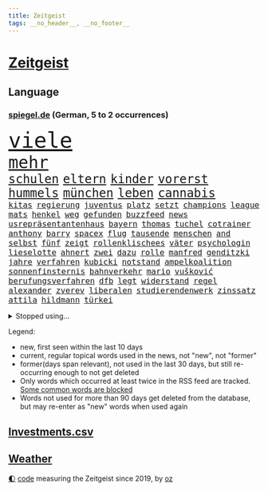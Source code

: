 ```yaml
---
title: Zeitgeist
tags: __no_header__, __no_footer__
---
```


# [Zeitgeist](https://oliz.io/zeitgeist/)

## Language

<h3><a href="https://www.spiegel.de" target="_blank">spiegel.de</a> (German, 5 to 2 occurrences)</h3>
<p style="font-family:monospace">
<span style="font-size:32pt"><a href="news_links.html#viele" class="current">viele</a></span>
<br>
<span style="font-size:25pt"><a href="news_links.html#mehr" class="current">mehr</a></span>
<br>
<span style="font-size:18pt"><a href="news_links.html#schulen" class="current">schulen</a></span>
<span style="font-size:18pt"><a href="news_links.html#eltern" class="current">eltern</a></span>
<span style="font-size:18pt"><a href="news_links.html#kinder" class="current">kinder</a></span>
<span style="font-size:18pt"><a href="news_links.html#vorerst" class="current">vorerst</a></span>
<span style="font-size:18pt"><a href="news_links.html#hummels" class="new">hummels</a></span>
<span style="font-size:18pt"><a href="news_links.html#münchen" class="current">münchen</a></span>
<span style="font-size:18pt"><a href="news_links.html#leben" class="current">leben</a></span>
<span style="font-size:18pt"><a href="news_links.html#cannabis" class="current">cannabis</a></span>
<br>
<span style="font-size:12pt"><a href="news_links.html#kitas" class="current">kitas</a></span>
<span style="font-size:12pt"><a href="news_links.html#regierung" class="current">regierung</a></span>
<span style="font-size:12pt"><a href="news_links.html#juventus" class="current">juventus</a></span>
<span style="font-size:12pt"><a href="news_links.html#platz" class="current">platz</a></span>
<span style="font-size:12pt"><a href="news_links.html#setzt" class="current">setzt</a></span>
<span style="font-size:12pt"><a href="news_links.html#champions" class="current">champions</a></span>
<span style="font-size:12pt"><a href="news_links.html#league" class="current">league</a></span>
<span style="font-size:12pt"><a href="news_links.html#mats" class="current">mats</a></span>
<span style="font-size:12pt"><a href="news_links.html#henkel" class="new">henkel</a></span>
<span style="font-size:12pt"><a href="news_links.html#weg" class="current">weg</a></span>
<span style="font-size:12pt"><a href="news_links.html#gefunden" class="current">gefunden</a></span>
<span style="font-size:12pt"><a href="news_links.html#buzzfeed" class="new">buzzfeed</a></span>
<span style="font-size:12pt"><a href="news_links.html#news" class="current">news</a></span>
<span style="font-size:12pt"><a href="news_links.html#usrepräsentantenhaus" class="current">usrepräsentantenhaus</a></span>
<span style="font-size:12pt"><a href="news_links.html#bayern" class="current">bayern</a></span>
<span style="font-size:12pt"><a href="news_links.html#thomas" class="current">thomas</a></span>
<span style="font-size:12pt"><a href="news_links.html#tuchel" class="current">tuchel</a></span>
<span style="font-size:12pt"><a href="news_links.html#cotrainer" class="new">cotrainer</a></span>
<span style="font-size:12pt"><a href="news_links.html#anthony" class="current">anthony</a></span>
<span style="font-size:12pt"><a href="news_links.html#barry" class="current">barry</a></span>
<span style="font-size:12pt"><a href="news_links.html#spacex" class="current">spacex</a></span>
<span style="font-size:12pt"><a href="news_links.html#flug" class="current">flug</a></span>
<span style="font-size:12pt"><a href="news_links.html#tausende" class="current">tausende</a></span>
<span style="font-size:12pt"><a href="news_links.html#menschen" class="current">menschen</a></span>
<span style="font-size:12pt"><a href="news_links.html#and" class="current">and</a></span>
<span style="font-size:12pt"><a href="news_links.html#selbst" class="current">selbst</a></span>
<span style="font-size:12pt"><a href="news_links.html#fünf" class="current">fünf</a></span>
<span style="font-size:12pt"><a href="news_links.html#zeigt" class="current">zeigt</a></span>
<span style="font-size:12pt"><a href="news_links.html#rollenklischees" class="new">rollenklischees</a></span>
<span style="font-size:12pt"><a href="news_links.html#väter" class="new">väter</a></span>
<span style="font-size:12pt"><a href="news_links.html#psychologin" class="current">psychologin</a></span>
<span style="font-size:12pt"><a href="news_links.html#lieselotte" class="new">lieselotte</a></span>
<span style="font-size:12pt"><a href="news_links.html#ahnert" class="new">ahnert</a></span>
<span style="font-size:12pt"><a href="news_links.html#zwei" class="current">zwei</a></span>
<span style="font-size:12pt"><a href="news_links.html#dazu" class="current">dazu</a></span>
<span style="font-size:12pt"><a href="news_links.html#rolle" class="current">rolle</a></span>
<span style="font-size:12pt"><a href="news_links.html#manfred" class="current">manfred</a></span>
<span style="font-size:12pt"><a href="news_links.html#genditzki" class="new">genditzki</a></span>
<span style="font-size:12pt"><a href="news_links.html#jahre" class="current">jahre</a></span>
<span style="font-size:12pt"><a href="news_links.html#verfahren" class="current">verfahren</a></span>
<span style="font-size:12pt"><a href="news_links.html#kubicki" class="current">kubicki</a></span>
<span style="font-size:12pt"><a href="news_links.html#notstand" class="current">notstand</a></span>
<span style="font-size:12pt"><a href="news_links.html#ampelkoalition" class="current">ampelkoalition</a></span>
<span style="font-size:12pt"><a href="news_links.html#sonnenfinsternis" class="new">sonnenfinsternis</a></span>
<span style="font-size:12pt"><a href="news_links.html#bahnverkehr" class="current">bahnverkehr</a></span>
<span style="font-size:12pt"><a href="news_links.html#mario" class="current">mario</a></span>
<span style="font-size:12pt"><a href="news_links.html#vušković" class="current">vušković</a></span>
<span style="font-size:12pt"><a href="news_links.html#berufungsverfahren" class="current">berufungsverfahren</a></span>
<span style="font-size:12pt"><a href="news_links.html#dfb" class="current">dfb</a></span>
<span style="font-size:12pt"><a href="news_links.html#legt" class="current">legt</a></span>
<span style="font-size:12pt"><a href="news_links.html#widerstand" class="current">widerstand</a></span>
<span style="font-size:12pt"><a href="news_links.html#regel" class="current">regel</a></span>
<span style="font-size:12pt"><a href="news_links.html#alexander" class="current">alexander</a></span>
<span style="font-size:12pt"><a href="news_links.html#zverev" class="current">zverev</a></span>
<span style="font-size:12pt"><a href="news_links.html#liberalen" class="current">liberalen</a></span>
<span style="font-size:12pt"><a href="news_links.html#studierendenwerk" class="new">studierendenwerk</a></span>
<span style="font-size:12pt"><a href="news_links.html#zinssatz" class="current">zinssatz</a></span>
<span style="font-size:12pt"><a href="news_links.html#attila" class="current">attila</a></span>
<span style="font-size:12pt"><a href="news_links.html#hildmann" class="new">hildmann</a></span>
<span style="font-size:12pt"><a href="news_links.html#türkei" class="current">türkei</a></span>
</p>
<details>
<summary>Stopped using...</summary>
<p class="former" style="font-size:12pt">
bemüht(911) geschrieben(911) magdeburg(910) ergebnis(909) infektionen(909) vierte(909) wartet(909) ermordet(908) kurzem(908) verpflichtet(908) dinge(907) fürchtet(907) künftigen(907) regisseur(907) großes(906) hinterlassen(906) linken(906) mali(906) nachfolge(906) stich(906) verlängerung(906) vorsitzende(906) weltweite(906) eingeschränkt(905) rente(905) vorher(905) bildung(904) coronaregeln(904) diskriminierung(904) geändert(904) kino(904) leer(904) verurteilte(904) verändert(904) zurzeit(904) ausgebrochen(903) geschickt(903) institut(903) längere(903) unbekannten(903) virus(903) ärgert(903) carsten(902) erfahrung(902) gefährlicher(902) glück(902) halbfinale(902) klaren(902) teheran(902) trainieren(902) trat(902) allianz(901) beraten(901) enger(901) hunde(901) kliniken(901) steuern(901) teilnehmer(901) ursachen(901) woran(901) 400(900) breitet(900) diskutieren(900) gegenteil(900) landtag(900) vermutet(900) widerspruch(900) englischen(899) klingbeil(899) kochinstitut(899) menschenleben(899) priester(899) favoriten(898) passieren(898) riss(898) siegte(898) tauchen(898) tweet(898) ausfallen(897) bielefeld(897) meister(897) neuem(897) unterschiedlich(897) vorsitzenden(897) größter(896) litauen(896) ministerpräsidentin(896) 65(895) gebe(895) schauen(895) dramatisch(894) fußballprofi(894) anbieter(893) entscheidenden(893) falsch(893) nutzte(893) party(893) rassistischen(893) tausenden(893) verteidigung(893) besuchen(892) milde(892) via(891) zwischenzeitlich(891) enden(890) freie(890) empfängt(889) gerechnet(889) modell(889) william(889) bande(888) skeptisch(888) verfehlt(888) belegen(887) eklat(887) letztes(886) einschätzung(885) sendung(885) geprägt(884) holocaust(884) konkrete(884) ähnlich(884) landete(882) samstagmorgen(882) sichert(882) fan(881) schneider(881) tiefen(881) kooperation(880) schießen(880) eigenes(879) iss(879) übernommen(879) bestmarke(877) katar(876) ausrüstung(874) freiwillig(871) katharina(869) möglichkeiten(867) erhebliche(859) empfangen(857) foto(856) normalerweise(856) palästinenser(856) staatsoberhaupt(856) konzert(854) verdoppelt(854) teuren(852) last(836) dankt(822) wetterdienst(815) polizeiruf(813) enthält(809) öffnet(793) estland(777) anfeindungen(774) skandale(770) carlos(764) demnächst(763) strebt(744) investor(733) trost(700) japanischen(689) abgegeben(681) lehren(668) jahresende(666) sammelt(655) zentralbank(652) novak(651) lebensmitteln(643) djoković(642) cup(631) verbunden(627) beliebte(609) erfolglos(607) zerstörten(607) fluten(606) gremium(606) norwegischen(601) weibliche(601) kuriose(599) erhofft(592) jenseits(590) börsen(584) nouripour(580) rückgabe(579) stehlen(579) gemeinschaft(574) mike(574) kritischen(571) eindeutig(570) böse(566) manuela(565) erreichte(559) werner(553) konflikts(548) schulden(547) station(543) gedrängt(526) einander(525) verläuft(519) hafenstadt(518) beliebt(514) roth(513) reine(506) falle(500) fußballs(500) aktivistinnen(490) meta(489) tradition(486) seltene(484) zustande(484) entsteht(483) kanal(481) explodieren(479) phänomen(478) sank(477) verteuert(472) fdpminister(471) 87(468) ezb(468) nordische(468) oscars(466) 68(465) zuständig(463) südosten(461) hochzeit(460) klara(458) asien(457) heikel(457) stuhl(454) menschenrechtler(452) soldat(450) desto(447) mild(444) schwieriger(442) report(433) geklagt(432) afrikanischen(430) bestand(423) designer(419) geiselnahme(419) warme(416) abschaffung(414) gekämpft(412) abseits(409) vögel(409) runter(408) begleiten(407) zensur(407) dreharbeiten(403) problems(403) indischen(402) pannen(400) 98(398) spdchef(396) fluss(393) terror(392) kremltruppen(383) erneuerbare(382) bewusst(377) invasoren(376) lindners(375) patrick(375) goldene(369) staub(365) staatsbürgerschaft(364) spart(362) ausschließlich(357) suchten(357) herrschte(356) updates(350) 24jährige(346) nachfolgerin(342) rechenschaft(341) lngterminals(339) franken(337) perfekte(336) filialen(335) schwedens(334) enkel(333) exregierungschef(330) usschauspieler(330) discounter(323) sylt(320) love(319) wehrte(319) westjordanland(319) elisabeth(314) kenia(314) suchte(314) ausgebaut(313) gestürmt(313) chefs(310) kommissarin(310) krimi(310) beruhigen(309) ernannt(309) sinne(309) unobericht(309) homosexuelle(308) tankstelle(308) vereidigt(308) ausbauen(307) einhalten(306) titelverteidiger(306) leipzigs(304) umwelthilfe(304) steuerzahler(303) ulrich(303) erhöhtes(302) verheerend(302) vollgas(302) provider(300) schwächen(300) jugendlicher(298) einzudämmen(297) künstlichen(297) drin(294) update(294) verdiente(294) gegenwart(293) preisdeckel(292) verbreitung(291) ukrainerusslandkrieg(288) persönlicher(283) zuwanderung(281) stille(280) transportieren(280) katholiken(272) begegnen(269) extra(269) rettungsaktion(269) endgültige(268) oslo(267) vize(267) großeltern(266) landwirtschaft(265) kultusminister(263) frauenrechte(262) völker(262) schwede(261) giffey(259) funktion(256) nördlich(256) chinesen(253) eigentliche(253) wartezeiten(250) unterkünfte(249) etlichen(247) gerufen(247) drehten(246) lady(245) zwölfjährigen(245) erzählung(243) wagnersöldner(243) diana(242) gründet(242) bildband(241) daneben(240) hagen(239) wütet(238) diktatur(236) pleiten(236) einladung(235) marvin(233) holten(232) mobilisierung(230) rauf(228) viking(228) vogelgrippe(228) medizin(227) disco(225) gratuliert(224) verschärfung(224) entkommen(223) fische(220) wenigstens(220) spurensuche(219) übernahm(219) richtete(218) bellingham(217) gebissen(217) jude(217) stellungnahme(217) tobias(217) gott(216) energiepauschale(215) proben(212) schwesig(211) verfassungsgericht(211) antisemitisch(210) link(210) rowling(210) atlantik(209) entstehung(209) rappers(208) abgezogen(207) feierten(207) beschaffen(204) 45jährige(203) lehrermangel(203) ranking(203) durchhalten(202) listen(202) gratis(201) fortschritt(200) gesundheitszustand(200) kurznachrichtendienst(200) strafrechtliche(199) verbleib(198) finanzministerium(197) vorurteile(197) ber(196) elften(196) erwägen(196) aufholjagd(195) johan(195) überraschender(195) monika(194) simuliert(194) stützt(194) jk(193) wasserversorgung(193) eingehalten(192) meeresboden(191) verstorbene(191) begegnung(190) emissionen(188) irland(188) ausscheiden(187) verschenkt(187) angesehen(186) fortschritte(186) ködern(186) masterplan(186) spiels(186) vereinbarung(186) halbzeit(184) iranischer(184) szenarien(184) gerecht(183) routine(183) treibhausgase(182) tshirt(182) buhlen(181) massiver(181) geldpolitik(180) sterne(180) brutalität(179) persönlichen(179) asteroid(178) auszahlen(178) besiegen(178) sportdirektor(178) stift(178) antrieb(176) kristersson(176) 300000(175) exklusiv(175) langes(175) bundesweites(174) montagmorgen(174) nominierungen(174) organisieren(173) absehbar(172) dahintersteckt(171) bergen(169) prien(169) edward(168) gefährlichsten(168) regionalbahn(168) finanzmärkte(167) herren(167) bischofskonferenz(166) geplantes(166) autohersteller(164) betrugsvorwürfe(164) dance(163) wartezeit(163) angekündigter(162) gewalttäter(162) passagieren(162) taucher(162) kampfpanzern(160) anerkennung(159) clans(159) grausam(159) parat(159) birmingham(158) ernennt(158) hochwasser(158) mine(157) solidarisieren(157) verankert(157) lawinenabgang(156) abgesetzt(153) erfolgsrezept(153) fusion(153) krisenjahr(152) übersteigen(152) arzneien(150) gary(150) großereignis(150) weltrangliste(150) armin(149) geebnet(149) scheuen(149) testament(149) energieinfrastruktur(148) familienministerin(148) misstrauen(148) paus(148) dankesrede(147) eigens(147) flüchtlingsheim(147) schlusslicht(147) teheraner(146) 39(145) 736(145) erkältungswelle(145) mittleren(144) verbrechens(142) versicherte(142) y(142) erreger(141) furcht(141) queere(141) traumatisiert(141) ernennung(140) inhalt(140) raue(140) darknet(139) inhalten(139) reißen(138) weltcup(137) bedienen(136) brisantes(136) zigaretten(136) überragt(136) adolf(135) jeff(135) sydney(135) buffett(134) warren(134) althaus(133) rettungseinsatz(132) serben(132) usamerikanerin(132) jusos(131) 14jähriger(130) erzählungen(130) japaner(130) ussänger(130) verbrenner(130) abwenden(128) murdoch(128) technische(128) terence(128) vollsperrung(128) homophoben(127) kurzerhand(127) übersteht(127) diplomatie(126) feste(125) vorgängerin(125) statistische(124) überwacht(123) ausdrücklich(122) migrationspolitik(122) geheimer(121) grünenchef(121) ukrainerinnen(121) verschanzt(121) gianni(120) pence(120) streben(120) subventionswettlauf(120) ausgetretene(119) gegensatz(119) generalinspekteur(119) kritikern(119) beispiellosen(118) bundesverdienstkreuz(117) christmas(117) verkehrswende(117) abschiebungen(116) bafin(116) bemängeln(116) beschneiden(116) verschlafen(116) aufpassen(115) bestens(115) flotte(115) fußballweltmeisterschaften(115) tennisspieler(115) vorsichtig(115) bischöfe(114) supermärkte(114) apokalypse(113) ausgleichen(113) buenos(113) gelockert(113) geldhaus(112) produkten(112) synodalen(112) ubahn(112) verbannt(112) weltfußball(112) wmaus(112) zunehmende(112) darm(111) kamala(111) düsteres(110) gestalten(110) what(110) erfolgsgeschichte(109) gepostet(109) kurzzeitig(109) immobilie(108) kapsel(108) größeren(107) kampfflugzeuge(107) lehnten(107) weltmeisterschaften(107) dienstwagen(106) flaggen(106) kandidieren(106) hilfsgüter(105) munitionsbeschaffung(105) tvserie(105) charts(104) niedergelegt(104) skiweltcup(104) erwähnt(103) heller(103) innsbruck(103) kammerspiel(103) pakistans(103) spender(103) stürmen(103) venus(103) wiegelt(103) berisha(101) biathletinnen(101) denise(101) euabgeordnete(101) grundlagen(101) grünes(101) herrmannwick(101) söldnergruppe(101) geiseln(100) heimische(100) udo(100) viertelmillion(100) dritter(99) perfekten(99) uwe(99) 28jährigen(98) gebrauchte(98) hackl(98) obdachlosigkeit(98) standorte(98) mexikos(97) perus(97) derartige(96) fachschüler(96) kellern(96) umstrittenes(96) überbieten(96) 20jährige(95) kapital(95) vollstreckt(95) kroatischen(94) naher(94) redaktion(94) voraussetzung(94) wehrbeauftragte(94) anlaufstelle(93) erzielten(93) haie(93) schönes(93) spielfilm(93) ausgeladen(92) bauzinsen(92) entschärft(92) völler(92) explodierende(91) geiselnehmer(91) mitgliedschaft(91) nantes(91) ortega(91) regenfälle(91) 9000(90) darlehen(90) gleichem(90) haushalts(90) länderchefs(90) schärferes(90) wells(90) attentäter(89) eiskalte(89) etablieren(89) gegensätze(89) landrat(89) notgedrungen(89) passanten(89) planungsverfahren(89) wintersport(89) epos(88) fallon(88) ladung(88) plätze(88) sherrock(88) stanley(88) verlassene(88) vorort(88) witterung(88) exvizepräsident(87) krankenstand(87) nachbarländern(87) raymond(87) regierungsberater(87) stellungskrieg(87) umzug(87) vorstand(87) europarat(86) gans(86) impossible(86) juwelen(86) kriterien(86) applaus(85) geheimdiensts(85) kriege(85) künstlern(85) ops(85) twitteralternative(85) altert(84) ansicht(84) immobilienpreise(84) mülltonnen(84) prominentesten(84) umstrittener(84) verworfen(84) volksleiden(84) werten(84) aires(83) angreifern(83) gehindert(83) glass(83) kleinwagen(83) organisierten(83) zlatan(83) darts(82) eauto(82) klimaziel(82) solcher(82) volkswagenkonzern(82) westafrika(82) erik(81) kirchen(81) kriegsdrama(81) lauten(81) meiste(81) sicherheitskräften(81) diplomatisch(80) kategorien(80) luxusmarken(80) notorisch(80) schweigt(80) springen(80) verheerende(80) cancelt(79) einlagensicherung(79) erfolgreiche(79) erlag(79) dieb(78) hysterie(78) ivan(78) stritt(78) toney(78) umsonst(78) zylinder(78) 69(77) komplizierten(77) lokalpolitiker(77) natosoldaten(77) ostküste(77) stellvertreterin(77) wilden(77) zugeben(77) batic(76) böller(76) eiltempo(76) feuerwehrmann(76) kurzschluss(76) legalem(76) leitmayr(76) profifußball(76) schneefall(76) wetteraufzeichnungen(76) wikinger(76) begeistern(75) demonstrierten(75) doppelmord(75) einkindpolitik(75) einmarsch(75) heiligen(75) männlichen(75) schadsoftware(75) 1899(74) dauer(74) geprägte(74) herstellers(74) lambsdorff(74) marode(74) neundarter(74) pendler(74) unerschwinglich(74) zwischendurchessen(74) absprache(73) einzelgänger(73) entwickelten(73) familienunternehmen(73) financial(73) verteidigungsministeriums(73) wham(73) zuständigkeit(73) ölkonzern(73) alcaraz(72) ertragen(72) hundebesitzer(72) schwinden(71) umjubelt(71) besuchern(70) fashion(70) höhepunkte(70) imitiert(70) leichnam(70) mafia(70) nochmals(70) rauchen(70) sicherheitsbedenken(70) 32jähriger(69) ausgeschlagen(69) beabsichtigt(69) bundesministerin(69) büroarbeiter(69) socialmediakonzern(69) angespült(68) bescheiden(68) geratene(68) gesteuerte(68) heimatland(68) kraftakt(68) minidrohnen(68) mitgerissen(68) 133(67) entfernte(67) freier(67) hinsichtlich(67) kabinettskollegen(67) models(67) nicaragua(67) verschmähen(67) bevorsteht(66) neubau(66) neunzigerjahren(66) outfits(66) rüstungsindustrie(66) blutspenden(65) erkannt(65) homosexueller(65) klimaforscher(65) linda(65) office(65) places(65) abnehmen(64) doreen(64) gefesselt(64) hunden(64) terrorgruppen(64) atlantikküste(63) henriette(63) indian(63) krebsdiagnose(63) oberbürgermeisterin(63) reker(63) renten(63) weltcupsieg(63) weltraumrakete(63) wettlauf(63) euphorischer(62) mittwochmorgen(62) nabu(62) schwache(62) substanz(62) tante(62) bauministerin(61) bayerischer(61) betreuer(61) bewerbungen(61) bewohnerin(61) geywitz(61) högl(61) losgegangen(61) niemals(61) biene(60) bitcoins(60) burkina(60) faso(60) havarierten(60) verendet(60) angehende(59) aufbruch(59) break(59) grünheide(59) streifen(59) verlangte(59) bürgerrechte(58) dienstleistungen(58) erschlich(58) gaga(58) joão(58) kadaver(58) nimm(58) polarkreises(58) theoretisch(58) deklassiert(57) märkte(57) parität(57) schleswigholsteins(57) spontan(57) pate(56) anwesen(55) boote(55) techbranche(55) umweltbundesamt(55) anklagen(54) beantwortete(54) bestehe(54) pamela(54) usinvestor(54) überlegenheit(54) abtreibungsgegner(53) at(53) everywhere(53) once(53) räume(53) starteten(53) widrigen(53) aufbauen(52) bedrohlich(52) langwierige(52) positives(52) segelboot(52) seltenen(52) umdenken(52) ebbt(51) ganztägigen(51) panik(51) pflegen(51) selfie(51) skipper(51) zögerliche(51) abkopplung(50) antike(50) autounfall(50) erstligisten(50) gesetzlichen(50) neunzigern(50) stritten(50) supermarktketten(50) verbrannt(50) verliebt(50) bogen(49) etat(49) nhs(49) vorgetäuscht(49) auszeichnungen(48) baltikum(48) bauarbeiten(48) euterrorliste(48) gelogen(48) generell(48) holocaustüberlebende(48) karin(48) rigorose(48) stausee(48) abenteurer(47) cäsium137(47) durchgefallen(47) neapel(47) produzenten(47) ungarischen(47) ausgerottet(46) beschuldigen(46) bildungsmisere(46) dmytro(46) fischern(46) hauch(46) kuleba(46) mitgeschleift(46) obdachlos(46) schwerem(46) stürmte(46) ausnahmeathletin(45) ballons(45) ermordeten(45) köpfe(45) regenerative(45) tränengas(45) unfallursache(45) vorstellungen(45) zugpersonal(45) überzogen(45) 31jähriger(44) georgien(44) herzlich(44) lokale(44) oberleitung(44) untergräbt(44) vergewaltigungen(44) bundesminister(43) dammbruch(43) diversen(43) hochzeiten(43) klimaschutzes(43) prorussischen(43) ranghoher(43) academy(42) beißt(42) bergung(42) dichtgemacht(42) eingebrockt(42) entlassungswelle(42) immobilienkauf(42) polizeirufvote(42) sicherheitsstrategie(42) sturmgewehren(42) ausspähen(41) brüskiert(41) coup(41) fischfang(41) hitzewelle(41) mittelgroße(41) mount(41) mërgim(41) niger(41) polizeischüler(41) spö(41) taumelt(41) willkür(41) wirtschaftlicher(41) zinswende(41) 152(40) aufgespürt(40) devise(40) miroslav(40) premiers(40) purzeln(40) universum(40) verschwundenes(40) anlocken(39) dissens(39) eberl(39) eingeschüchtert(39) h5n1(39) kuh(39) wahlsieger(39) 207(38) apache(38) ausgemustert(38) knacken(38) omega(38) rolex(38) streamingangebot(38) beurteilen(37) problematischen(37) solidarische(37) umstellung(37) verunsicherung(37) behauptung(36) nobelpreis(36) scham(36) verschwörungstheorien(36) verteuern(36) weltmeisterin(36) anschlüsse(35) fußballliga(35) grenzschutz(35) lawinengefahr(35) merklich(35) mister(35) perfektes(35) rekordmenge(35) spielverderber(35) verbreitete(35) vwkonzern(35) zerschlagung(35) ausweis(34) erdbebenhilfe(34) halbmast(34) luxusuhren(34) patek(34) philippe(34) sachschaden(34) schafe(34) sicherheitsexpertin(34) touren(34) unerwartete(34) wuhledar(34) alarmstarts(33) gedenktag(33) gladbach(33) hilfskräfte(33) historisch(33) modernisiert(33) supermächte(33) vögeln(33) afghanen(32) cyberkriminelle(32) profifußballer(32) rechnerisch(32) rendiwagner(32) weiblichen(32) jessica(31) reddit(31) rekordverdächtig(31) rosenthal(31) begegnungen(30) bestseller(30) fernzuhalten(30) goldmedaille(30) kabel(30) kaufmann(30) relativieren(30) rentnern(30) 160000(29) 200euroenergiehilfe(29) nairobi(29) spiegelinterview(29) code(28) langstreckenrakete(28) russinnen(28) tabellenführung(28) trinkwasserversorgung(28) zusammenzuarbeiten(28) anstatt(27) beigetragen(27) gala(27) sekunde(27) siegesserie(27) wale(27) einreist(26) marte(26) olsbu(26) verbraucherinnen(26) entgegenkommen(25) fehle(25) galaxy(25) influencerinnen(25) konflikten(25) nobelpreisträger(25) s23(25) sprüchen(25) ultra(25) umlauf(25) vermieden(25) weltgemeinschaft(25) chemikalien(24) fristen(24) födisch(24) mahlzeit(24) traktiert(24) zeitgleich(24) dürresommer(23) jena(23) klimastiftung(23) lesung(23) lohnforderung(23) mv(23) rio(23) ssc(23) afrikanische(22) grubenunglück(22) janeiro(22) langlauf(21) maße(21) rüdiger(21) schubert(21) schuhe(21) stinkt(21) wochenbeginn(21) aufgedeckt(20) elite(20) georgier(20) gigant(20) lance(20) mecklenburgvorpommerns(20) ruiniert(20) rügen(20) schrittweise(20) spektakuläres(20) speziellen(20) tiflis(20) webbteleskop(20) abstiegszone(19) auffälliges(19) großmacht(19) kristin(19) landespolitik(19) schmuggelroute(19) stäbchen(19) alleingang(18) nordischen(18) verwandeln(18) vogelgrippevirus(18) anteile(17) ausprobieren(17) beschaffung(17) gemeindebund(17) kosmologie(17) krisenteam(17) aufreger(16) ausgewildert(16) energiepreisbremsen(16) finaler(16) nablus(16) snacks(16) umarmt(16) absender(15) arbeitsbesuch(15) kombiniererinnen(15) konservativer(15) medienmogul(15) monsteretappe(15) rentenversicherung(15) schneechaos(15) städtetag(15) verschwörungsmythen(15) weltumsegelung(15) örtliche(15) bezieht(14) regierungserklärung(14) soziologin(14) stadionverbot(14) stürmt(14) geschmuggelt(13) kritikerinnen(13) dürren(12) flexible(12) umsetzen(12) unmengen(12) flickenteppich(11) jobcenter(11) mangelhafte(11) nationaler(11) unbefristeten(11)
</p>
</details>
<p>Legend:
<ul>
<li><span class="new">new</span>, first seen within the last 10 days</li>
<li><span class="current">current</span>, regular topical words used in the news, not "new", not "former"</li>
<li><span class="former">former(days span relevant)</span>, not used in the last 30 days, but still re-occurring enough to not get deleted</li>
<li>Only words which occurred at least twice in the RSS feed are tracked. <a href="language/filters.py">Some common words are blocked</a></li>
<li>Words not used for more than 90 days get deleted from the database, but may re-enter as "new" words when used again</li>
</ul>
</p>

## [Investments](investments.html)[.csv](investments.csv)

## [Weather](weather.html)

<footer>
<a href="javascript:toggleTheme()" class="nav">🌓</a>
<a href="https://github.com/ooz/zeitgeist">code</a> measuring the Zeitgeist since 2019, by <a href="https://oliz.io">oz</a>
</footer>
